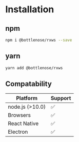 # Installation

## npm
```bash
npm i @bottlenose/rxws --save
```

## yarn
```bash
yarn add @bottlenose/rxws
```

## Compatability
| Platform | Support |
|----------|---------|
|node.js (>10.0)|✅|
|Browsers|✅|
|React Native|✅|
|Electron|✅|
